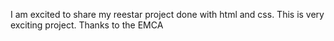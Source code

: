 I am excited to share my reestar project done  with html and css. This is very exciting project. Thanks to the EMCA
